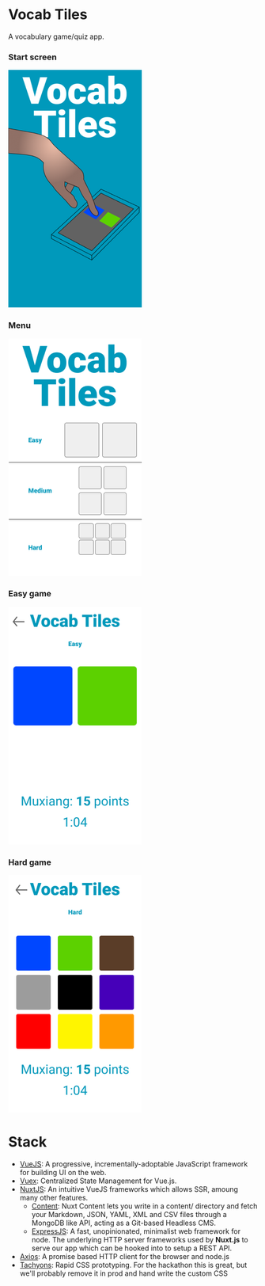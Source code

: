 # Vocab Tiles
A vocabulary game/quiz app.

### Start screen

![Start screen](https://github.com/NoahCardoza/VocabTiles/blob/2-add-tile-types/assets/VocabTilessketches/Startscreen.png)

### Menu

![iPhone 8 - Menu](https://github.com/NoahCardoza/VocabTiles/blob/2-add-tile-types/assets/VocabTilessketches/iPhone8-Menu.png)

### Easy game

![iPhone 8 - Easy](https://github.com/NoahCardoza/VocabTiles/blob/2-add-tile-types/assets/VocabTilessketches/iPhone8-Easy.png)

### Hard game

![iPhone 8 - Hard](https://github.com/NoahCardoza/VocabTiles/blob/2-add-tile-types/assets/VocabTilessketches/iPhone8-Hard.png)

# Stack

+ [VueJS](https://vuejs.org/):
  A progressive, incrementally-adoptable JavaScript framework for building UI on the web.
+ [Vuex](https://vuex.vuejs.org/):
  Centralized State Management for Vue.js.
+ [NuxtJS](https://nuxtjs.org/):
  An intuitive VueJS frameworks which allows SSR, amoung many other features.
  + [Content](https://content.nuxtjs.org/):
  Nuxt Content lets you write in a content/ directory and fetch your
  Markdown, JSON, YAML, XML and CSV files through a MongoDB like API, acting as a Git-based Headless
  CMS.
  + [ExpressJS](https://expressjs.com/):
  A fast, unopinionated, minimalist web framework for node.
  The underlying HTTP server frameworks used by **Nuxt.js** to serve our app which can be hooked
  into to setup a REST API.
+ [Axios](https://github.com/axios/axios):
  A promise based HTTP client for the browser and node.js
+ [Tachyons](https://tachyons.io/docs/):
  Rapid CSS prototyping. For the hackathon this is great, but we'll probably remove it in prod and
  hand write the custom CSS